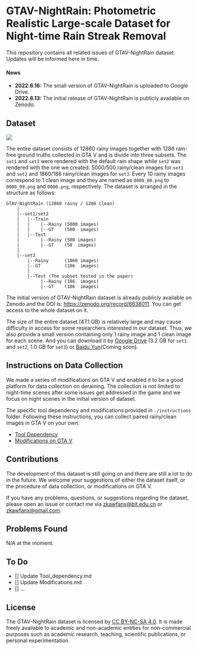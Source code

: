 # GTAV-NightRain: Photometric Realistic Large-scale Dataset for Night-time Rain Streak Removal
This repository contains all related issues of GTAV-NightRain dataset. Updates will be informed here in time.

#### News

- **2022.6.16:** The small version of GTAV-NightRain is uploaded to Google Drive.
- **2022.6.13:** The initial release of GTAV-NightRain is publicly available on Zenodo.


## Dataset

![](figures/examples.png)

The entire dataset consists of 12860 rainy images together with 1286 rain-free ground truths collected in GTA V and is divide into three subsets. The `set1` and `set3` were rendered with the default rain shape while `set2` was rendered with the one we created. 5000/500 rainy/clean images for `set1` and `set2` and 1860/186 rainy/clean images for `set3`. Every 10 rainy images correspond to 1 clean image and they are named as `0000_00.png` to `0000_09.png` and `0000.png`, respectively. The dataset is arranged in the structure as follows:
```shell
GTAV-NightRain (12860 rainy / 1286 clean)
    |
    |--set1/set2
    |   |--Train
    |   |    |--Rainy (5000 images)
    |   |    |--GT    (500  images)
    |   |--Test
    |        |--Rainy (500 images)
    |        |--GT    (50  images)
    |
    |--set3
        |--Rainy      (1860 images)
        |--GT         (186  images)
        |
        |--Test (The subset tested in the paper)
             |--Rainy (186  images)
             |--GT    (186  images)
```

The initial version of GTAV-NightRain dataset is already publicly available on Zenodo and the DOI is: https://zenodo.org/record/6638011. You can get access to the whole dataset on it. 


The size of the entire dataset (47.1 GB) is relatively large and may cause difficulty in access for some researchers interested in our dataset. Thus, we also provide a small version containing only 1 rainy image and 1 clean image for each scene. And you can download it by [Google Drive](https://drive.google.com/drive/folders/1Tsoh_9iCfYc2rtMCHnJACnKW5W_SOheb?usp=sharing) (3.2 GB for `set1` and `set2`, 1.0 GB for `set3`) or [Baidu Yun]()(Coming soon).

## Instructions on Data Collection
We made a series of modifications on GTA V and enabled it to be a good platform for data collection on deraining. The collection is not limited to night-time scenes after some issues get addressed in the game and we focus on night scenes in the initial version of dataset.

The specific tool dependency and modifications provided in `./instructions` folder. Following these instructions, you can collect paired rainy/clean images in GTA V on your own.

* [Tool Dependency](instructions/Tool_dependency.md)
* [Modifications on GTA V](instructions/Modifications.md)


## Contributions
The development of this dataset is still going on and there are still a lot to do in the future. We welcome your suggestions of either the dataset itself, or the procedure of data collection, or modifications on GTA V.

If you have any problems, questions, or suggestions regarding the dataset, please open an issue or contact me via zkawfanx@bit.edu.cn or zkawfanx@gmail.com.

## Problems Found
N/A at the moment.


## To Do
- [] Update Tool_dependency.md
- [] Update Modifications.md
- [] ...

## License
The GTAV-NightRain dataset is licensed by [CC BY-NC-SA 4.0](https://creativecommons.org/licenses/by-nc-sa/4.0/). It is made freely available to academic and non-academic entities for non-commercial purposes such as academic research, teaching, scientific publications, or personal experimentation. 